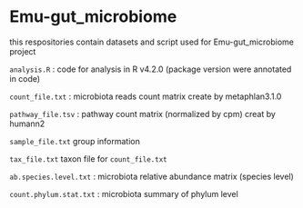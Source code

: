 # Emu-gut_microbiome

this respositories contain datasets and script used for Emu-gut_microbiome project

`analysis.R` : code for analysis in R v4.2.0 (package version were annotated in code)


`count_file.txt` : microbiota reads count matrix create by metaphlan3.1.0 

`pathway_file.tsv` : pathway count matrix (normalized by cpm) creat by humann2

`sample_file.txt` group information

`tax_file.txt` taxon file for `count_file.txt`

`ab.species.level.txt` : microbiota relative abundance matrix (species level)

`count.phylum.stat.txt` : microbiota summary of phylum level
